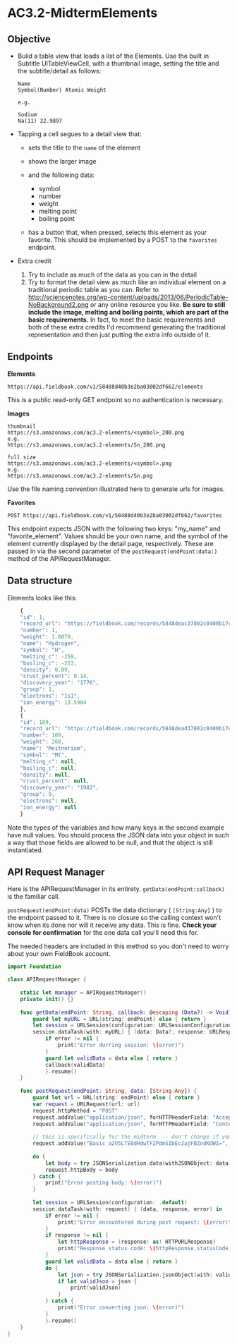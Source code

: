 # AC3.2-MidtermElements

## Objective

* Build a table view that loads a list of the Elements. Use the built in Subtitle
    UITableViewCell, with a thumbnail image, setting the title and the subtitle/detail as follows:

    ```
    Name
    Symbol(Number) Atomic Weight

    e.g.

    Sodium
    Na(11) 22.9897
    ```

* Tapping a cell segues to a detail view that:
    * sets the title to the ```name``` of the element
    * shows the larger image 
    * and the following data:
        * symbol
        * number
        * weight
        * melting point
        * boiling point

    * has a button that, when pressed, selects this element as your favorite. This
    should be implemented by a POST to the ```favorites``` endpoint.

* Extra credit
    1. Try to include as much of the data as you can in the detail
    1. Try to format the detail view as much like an individual element on a traditional periodic table as you can. Refer to http://sciencenotes.org/wp-content/uploads/2013/06/PeriodicTable-NoBackground2.png or any online resource you like.
    **Be sure to still include
    the image, melting and boiling points, which are part of the basic requirements.** In fact, to meet the 
    basic requirements and both of these extra credits I'd recommend generating the traditional representation and then
    just putting the extra info outside of it.

## Endpoints

**Elements**

```
https://api.fieldbook.com/v1/58488d40b3e2ba03002df662/elements
```

This is a public read-only GET endpoint so no authentication is necessary.

**Images**

```
thumbnail
https://s3.amazonaws.com/ac3.2-elements/<symbol>_200.png
e.g.
https://s3.amazonaws.com/ac3.2-elements/Sn_200.png

full size
https://s3.amazonaws.com/ac3.2-elements/<symbol>.png
e.g.
https://s3.amazonaws.com/ac3.2-elements/Sn.png
```

Use the file naming convention illustrated here to generate urls for images.

**Favorites**

```
POST https://api.fieldbook.com/v1/58488d40b3e2ba03002df662/favorites
```

This endpoint expects JSON with the following two keys: "my_name" and "favorite_element".
Values should be your own name, and the symbol of the element currently displayed by the detail page, respectively.
These are passed in via the second parameter of the ```postRequest(endPoint:data:)``` method 
of the APIRequestManager.

## Data structure

Elements looks like this:

```javascript
    {
    "id": 1,
    "record_url": "https://fieldbook.com/records/5848deac37802c0400b17c6b",
    "number": 1,
    "weight": 1.0079,
    "name": "Hydrogen",
    "symbol": "H",
    "melting_c": -259,
    "boiling_c": -253,
    "density": 0.09,
    "crust_percent": 0.14,
    "discovery_year": "1776",
    "group": 1,
    "electrons": "1s1",
    "ion_energy": 13.5984
    },
    {
    "id": 109,
    "record_url": "https://fieldbook.com/records/5848dead37802c0400b17cd7",
    "number": 109,
    "weight": 268,
    "name": "Meitnerium",
    "symbol": "Mt",
    "melting_c": null,
    "boiling_c": null,
    "density": null,
    "crust_percent": null,
    "discovery_year": "1982",
    "group": 9,
    "electrons": null,
    "ion_energy": null
    }
```

Note the types of the variables and how many keys in the second example have null values.
You should process the JSON data into your object in such a way that those fields are 
allowed to be null, and that the object is still instantiated.

## API Request Manager

Here is the APIRequestManager in its entirety. ```getData(endPoint:callback)``` is the
familiar call.

```postRequest(endPoint:data)``` POSTs the data dictionary ( ```[String:Any]``` ) to the 
endpoint passed to it. There is no closure so the calling context won't know when its done
nor will it receive any data. This is fine. **Check your console for confirmation** for the
one data call you'll need this for.

The needed headers are included in this method so you don't need to worry about your own FieldBook
account.
```swift
import Foundation

class APIRequestManager {
    
    static let manager = APIRequestManager()
    private init() {}
    
    func getData(endPoint: String, callback: @escaping (Data?) -> Void) {
        guard let myURL = URL(string: endPoint) else { return }
        let session = URLSession(configuration: URLSessionConfiguration.default)
        session.dataTask(with: myURL) { (data: Data?, response: URLResponse?, error: Error?) in
            if error != nil {
                print("Error durring session: \(error)")
            }
            guard let validData = data else { return }
            callback(validData)
            }.resume()
    }
    
    func postRequest(endPoint: String, data: [String:Any]) {
        guard let url = URL(string: endPoint) else { return }
        var request = URLRequest(url: url)
        request.httpMethod = "POST"
        request.addValue("application/json", forHTTPHeaderField: "Accept")
        request.addValue("application/json", forHTTPHeaderField: "Content-Type")
        
        // this is specifically for the midterm  -- don't change if you want to write there
        request.addValue("Basic a2V5LTE6dHdwTFZPdm5IbEc2ajFBZndKOWI=", forHTTPHeaderField: "Authorization")
        
        do {
            let body = try JSONSerialization.data(withJSONObject: data, options: [])
            request.httpBody = body
        } catch {
            print("Error posting body: \(error)")
        }
        
        let session = URLSession(configuration: .default)
        session.dataTask(with: request) { (data, response, error) in
            if error != nil {
                print("Error encountered during post request: \(error)")
            }
            if response != nil {
                let httpResponse = (response! as! HTTPURLResponse)
                print("Response status code: \(httpResponse.statusCode)")
            }
            guard let validData = data else { return }
            do {
                let json = try JSONSerialization.jsonObject(with: validData, options: []) as? [String:Any]
                if let validJson = json {
                    print(validJson)
                }
            } catch {
                print("Error converting json: \(error)")
            }
            }.resume()
    }
}
```
